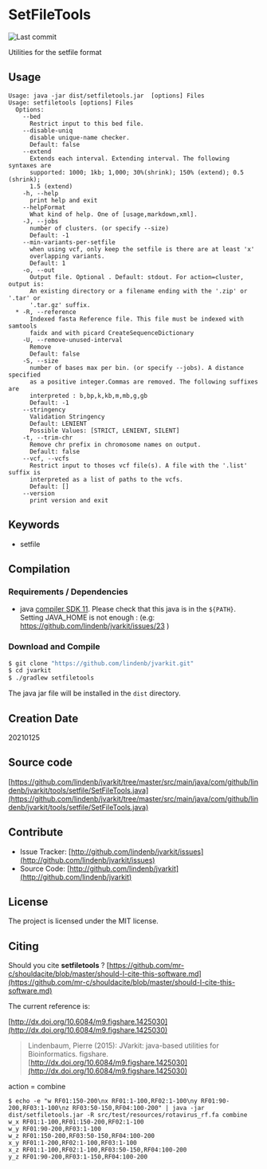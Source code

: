 # SetFileTools

![Last commit](https://img.shields.io/github/last-commit/lindenb/jvarkit.png)

Utilities for the setfile format


## Usage

```
Usage: java -jar dist/setfiletools.jar  [options] Files
Usage: setfiletools [options] Files
  Options:
    --bed
      Restrict input to this bed file.
    --disable-uniq
      disable unique-name checker.
      Default: false
    --extend
      Extends each interval. Extending interval. The following syntaxes are 
      supported: 1000; 1kb; 1,000; 30%(shrink); 150% (extend); 0.5 (shrink); 
      1.5 (extend)
    -h, --help
      print help and exit
    --helpFormat
      What kind of help. One of [usage,markdown,xml].
    -J, --jobs
      number of clusters. (or specify --size)
      Default: -1
    --min-variants-per-setfile
      when using vcf, only keep the setfile is there are at least 'x' 
      overlapping variants.
      Default: 1
    -o, --out
      Output file. Optional . Default: stdout. For action=cluster, output is: 
      An existing directory or a filename ending with the '.zip' or '.tar' or 
      '.tar.gz' suffix.
  * -R, --reference
      Indexed fasta Reference file. This file must be indexed with samtools 
      faidx and with picard CreateSequenceDictionary
    -U, --remove-unused-interval
      Remove
      Default: false
    -S, --size
      number of bases max per bin. (or specify --jobs). A distance specified 
      as a positive integer.Commas are removed. The following suffixes are 
      interpreted : b,bp,k,kb,m,mb,g,gb
      Default: -1
    --stringency
      Validation Stringency
      Default: LENIENT
      Possible Values: [STRICT, LENIENT, SILENT]
    -t, --trim-chr
      Remove chr prefix in chromosome names on output.
      Default: false
    --vcf, --vcfs
      Restrict input to thoses vcf file(s). A file with the '.list' suffix is 
      interpreted as a list of paths to the vcfs.
      Default: []
    --version
      print version and exit

```


## Keywords

 * setfile


## Compilation

### Requirements / Dependencies

* java [compiler SDK 11](https://jdk.java.net/11/). Please check that this java is in the `${PATH}`. Setting JAVA_HOME is not enough : (e.g: https://github.com/lindenb/jvarkit/issues/23 )


### Download and Compile

```bash
$ git clone "https://github.com/lindenb/jvarkit.git"
$ cd jvarkit
$ ./gradlew setfiletools
```

The java jar file will be installed in the `dist` directory.


## Creation Date

20210125

## Source code 

[https://github.com/lindenb/jvarkit/tree/master/src/main/java/com/github/lindenb/jvarkit/tools/setfile/SetFileTools.java](https://github.com/lindenb/jvarkit/tree/master/src/main/java/com/github/lindenb/jvarkit/tools/setfile/SetFileTools.java)


## Contribute

- Issue Tracker: [http://github.com/lindenb/jvarkit/issues](http://github.com/lindenb/jvarkit/issues)
- Source Code: [http://github.com/lindenb/jvarkit](http://github.com/lindenb/jvarkit)

## License

The project is licensed under the MIT license.

## Citing

Should you cite **setfiletools** ? [https://github.com/mr-c/shouldacite/blob/master/should-I-cite-this-software.md](https://github.com/mr-c/shouldacite/blob/master/should-I-cite-this-software.md)

The current reference is:

[http://dx.doi.org/10.6084/m9.figshare.1425030](http://dx.doi.org/10.6084/m9.figshare.1425030)

> Lindenbaum, Pierre (2015): JVarkit: java-based utilities for Bioinformatics. figshare.
> [http://dx.doi.org/10.6084/m9.figshare.1425030](http://dx.doi.org/10.6084/m9.figshare.1425030)


action = combine
```
$ echo -e "w RF01:150-200\nx RF01:1-100,RF02:1-100\ny RF01:90-200,RF03:1-100\nz RF03:50-150,RF04:100-200" | java -jar dist/setfiletools.jar -R src/test/resources/rotavirus_rf.fa combine
w_x	RF01:1-100,RF01:150-200,RF02:1-100
w_y	RF01:90-200,RF03:1-100
w_z	RF01:150-200,RF03:50-150,RF04:100-200
x_y	RF01:1-200,RF02:1-100,RF03:1-100
x_z	RF01:1-100,RF02:1-100,RF03:50-150,RF04:100-200
y_z	RF01:90-200,RF03:1-150,RF04:100-200
```


